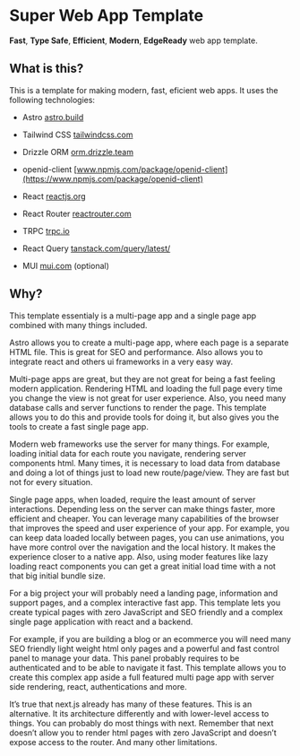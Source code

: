 # Super Web App Template

**Fast**, **Type Safe**, **Efficient**, **Modern**, **EdgeReady** web app template.

## What is this?

This is a template for making modern, fast, eficient web apps. It uses the following technologies:
 
 - Astro [astro.build](https://astro.build/)

 - Tailwind CSS [tailwindcss.com](https://tailwindcss.com/)

 - Drizzle ORM [orm.drizzle.team](https://orm.drizzle.team/)

 - openid-client [www.npmjs.com/package/openid-client](https://www.npmjs.com/package/openid-client)

 - React [reactjs.org](https://reactjs.org/)

 - React Router [reactrouter.com](https://reactrouter.com/)

 - TRPC [trpc.io](https://trpc.io/)

 - React Query [tanstack.com/query/latest/](https://tanstack.com/query/latest/)

 - MUI [mui.com](https://mui.com/) (optional)

## Why?

This template essentialy is a multi-page app and a single page app combined with many things included.

Astro allows you to create a multi-page app, where each page is a separate HTML file. This is great for SEO and performance. Also allows you to integrate react and others ui frameworks in a very easy way.

Multi-page apps are great, but they are not great for being a fast feeling modern application. Rendering HTML and loading the full page every time you change the view is not great for user experience. Also, you need many database calls and server functions to render the page. This template allows you to do this and provide tools for doing it, but also gives you the tools to create a fast single page app.

Modern web frameworks use the server for many things. For example, loading initial data for each route you navigate, rendering server components html. Many times, it is necessary to load data from database and doing a lot of things just to load new route/page/view. They are fast but not for every situation.

Single page apps, when loaded, require the least amount of server interactions. Depending less on the server can make things faster, more efficient and cheaper. You can leverage many capabilities of the browser that improves the speed and user experience of your app. For example, you can keep data loaded locally between pages, you can use animations, you have more control over the navigation and the local history. It makes the experience closer to a native app. Also, using moder features like lazy loading react components you can get a great initial load time with a not that big initial bundle size.

For a big project your will probably need a landing page, information and support pages, and a complex interactive fast app. This template lets you create typical pages with zero JavaScript and SEO friendly and a complex single page application with react and a backend.

For example, if you are building a blog or an ecommerce you will need many SEO friendly light weight html only pages and a powerful and fast control panel to manage your data. This panel probably requires to be authenticated and to be able to navigate it fast. This template allows you to create this complex app aside a full featured multi page app with server side rendering, react, authentications and more.

It’s true that next.js already has many of these features. This is an alternative. It its architecture differently and with lower-level access to things. You can probably do most things with next. Remember that next doesn’t allow you to render html pages with zero JavaScript and doesn’t expose access to the router. And many other limitations.